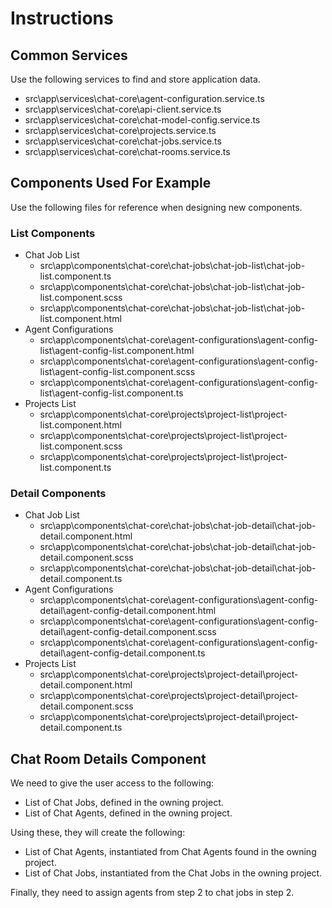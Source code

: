 

# Instructions

## Common Services
Use the following services to find and store application data.

  - src\app\services\chat-core\agent-configuration.service.ts
  - src\app\services\chat-core\api-client.service.ts
  - src\app\services\chat-core\chat-model-config.service.ts
  - src\app\services\chat-core\projects.service.ts
  - src\app\services\chat-core\chat-jobs.service.ts
  - src\app\services\chat-core\chat-rooms.service.ts

## Components Used For Example
Use the following files for reference when designing new components.

### List Components
  - Chat Job List
    - src\app\components\chat-core\chat-jobs\chat-job-list\chat-job-list.component.ts
    - src\app\components\chat-core\chat-jobs\chat-job-list\chat-job-list.component.scss
    - src\app\components\chat-core\chat-jobs\chat-job-list\chat-job-list.component.html
  - Agent Configurations
    - src\app\components\chat-core\agent-configurations\agent-config-list\agent-config-list.component.html
    - src\app\components\chat-core\agent-configurations\agent-config-list\agent-config-list.component.scss
    - src\app\components\chat-core\agent-configurations\agent-config-list\agent-config-list.component.ts
  - Projects List
    - src\app\components\chat-core\projects\project-list\project-list.component.html
    - src\app\components\chat-core\projects\project-list\project-list.component.scss
    - src\app\components\chat-core\projects\project-list\project-list.component.ts

### Detail Components
  - Chat Job List
    - src\app\components\chat-core\chat-jobs\chat-job-detail\chat-job-detail.component.html
    - src\app\components\chat-core\chat-jobs\chat-job-detail\chat-job-detail.component.scss
    - src\app\components\chat-core\chat-jobs\chat-job-detail\chat-job-detail.component.ts
  - Agent Configurations
    - src\app\components\chat-core\agent-configurations\agent-config-detail\agent-config-detail.component.html
    - src\app\components\chat-core\agent-configurations\agent-config-detail\agent-config-detail.component.scss
    - src\app\components\chat-core\agent-configurations\agent-config-detail\agent-config-detail.component.ts
  - Projects List
    - src\app\components\chat-core\projects\project-detail\project-detail.component.html
    - src\app\components\chat-core\projects\project-detail\project-detail.component.scss
    - src\app\components\chat-core\projects\project-detail\project-detail.component.ts

## Chat Room Details Component

We need to give the user access to the following:
  - List of Chat Jobs, defined in the owning project.
  - List of Chat Agents, defined in the owning project.

Using these, they will create the following:
  - List of Chat Agents, instantiated from Chat Agents found in the owning project.
  - List of Chat Jobs, instantiated from the Chat Jobs in the owning project.

Finally, they need to assign agents from step 2 to chat jobs in step 2.